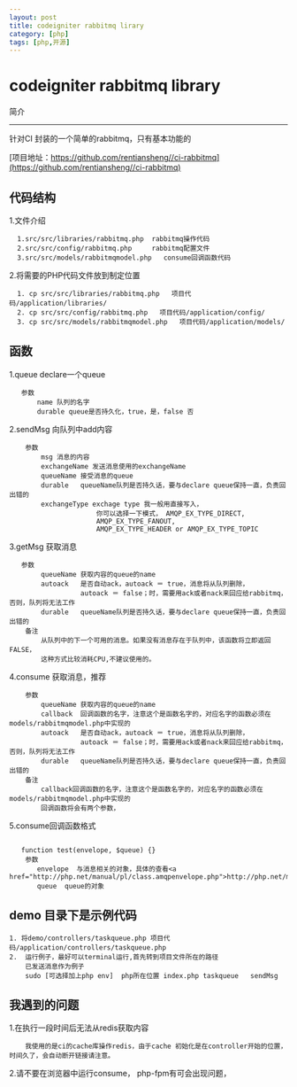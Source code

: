 ```yaml
---
layout: post
title: codeigniter rabbitmq lirary
category: [php]
tags: [php,开源]
---
```

 

codeigniter rabbitmq library
===============

简介
___________________

针对CI 封装的一个简单的rabbitmq，只有基本功能的

[项目地址：https://github.com/rentiansheng//ci-rabbitmq](https://github.com/rentiansheng//ci-rabbitmq)

代码结构
---------------------
 1.文件介绍

```
  1.src/src/libraries/rabbitmq.php  rabbitmq操作代码
  2.src/src/config/rabbitmq.php     rabbitmq配置文件
  3.src/src/models/rabbitmqmodel.php   consume回调函数代码
```

 2.将需要的PHP代码文件放到制定位置

```
  1. cp src/src/libraries/rabbitmq.php   项目代码/application/libraries/
  2. cp src/src/config/rabbitmq.php   项目代码/application/config/
  3. cp src/src/models/rabbitmqmodel.php   项目代码/application/models/
```

函数
---------------------

 1.queue  declare一个queue

```
   参数
       name 队列的名字
       durable queue是否持久化，true，是，false 否 
```
 2.sendMsg 向队列中add内容

```
    参数
        msg 消息的内容
        exchangeName 发送消息使用的exchangeName
        queueName 接受消息的queue
        durable   queueName队列是否持久话，要与declare queue保持一直，负责回出错的
        exchangeType exchage type 我一般用直接写入，
                      你可以选择一下模式， AMQP_EX_TYPE_DIRECT,
                      AMQP_EX_TYPE_FANOUT,
                      AMQP_EX_TYPE_HEADER or AMQP_EX_TYPE_TOPIC
```

 3.getMsg 获取消息

```
   参数 
        queueName 获取内容的queue的name
        autoack   是否自动ack，autoack ＝ true，消息将从队列删除，
                  autoack ＝ false；时，需要用ack或者nack来回应给rabbitmq，否则，队列将无法工作
        durable   queueName队列是否持久话，要与declare queue保持一直，负责回出错的
    备注
        从队列中的下一个可用的消息。如果没有消息存在于队列中，该函数将立即返回FALSE，
        这种方式比较消耗CPU,不建议使用的。
```

 4.consume 获取消息，推荐

```
    参数
        queueName 获取内容的queue的name
        callback  回调函数的名字，注意这个是函数名字的，对应名字的函数必须在models/rabbitmqmodel.php中实现的
        autoack   是否自动ack，autoack ＝ true，消息将从队列删除，
                  autoack ＝ false；时，需要用ack或者nack来回应给rabbitmq，否则，队列将无法工作
        durable   queueName队列是否持久话，要与declare queue保持一直，负责回出错的
    备注
        callback回调函数的名字，注意这个是函数名字的，对应名字的函数必须在models/rabbitmqmodel.php中实现的
        回调函数将会有两个参数，
```

 5.consume回调函数格式

```  

   function test(envelope, $queue) {}
    参数
       envelope  与消息相关的对象，具体的查看<a href="http://php.net/manual/pl/class.amqpenvelope.php">http://php.net/manual/pl/class.amqpenvelope.php</a>
       queue  queue的对象
```

demo 目录下是示例代码
-----------------------

```
1. 将demo/controllers/taskqueue.php 项目代码/application/controllers/taskqueue.php
2.  运行例子，最好可以terminal运行,首先转到项目文件所在的路径
    已发送消息作为例子
    sudo [可选择加上php env]  php所在位置 index.php taskqueue   sendMsg 
```

我遇到的问题
----------------------
 1.在执行一段时间后无法从redis获取内容

```
    我使用的是ci的cache库操作redis，由于cache 初始化是在controller开始的位置，时间久了，会自动断开链接请注意。
```

 2.请不要在浏览器中运行consume， php-fpm有可会出现问题，
